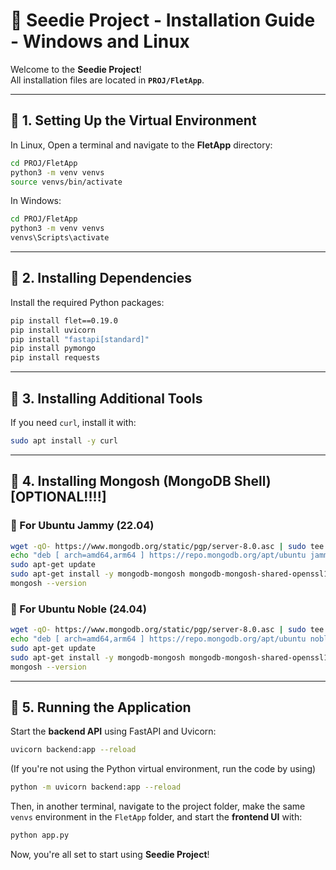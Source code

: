 # 🌱 Seedie Project - Installation Guide - Windows and Linux

Welcome to the **Seedie Project**!  
All installation files are located in **`PROJ/FletApp`**.

---

## 📌 1. Setting Up the Virtual Environment  
In Linux, Open a terminal and navigate to the **FletApp** directory:  

```bash
cd PROJ/FletApp
python3 -m venv venvs
source venvs/bin/activate
```
In Windows:
```bash
cd PROJ/FletApp
python3 -m venv venvs
venvs\Scripts\activate
```

---

## 📌 2. Installing Dependencies  
Install the required Python packages:

```bash
pip install flet==0.19.0
pip install uvicorn
pip install "fastapi[standard]"
pip install pymongo
pip install requests
```

---

## 📌 3. Installing Additional Tools  

If you need `curl`, install it with:

```bash
sudo apt install -y curl
```

---

## 📌 4. Installing Mongosh (MongoDB Shell)  [OPTIONAL!!!!]

### 🔹 For Ubuntu Jammy (22.04)  

```bash
wget -qO- https://www.mongodb.org/static/pgp/server-8.0.asc | sudo tee /etc/apt/trusted.gpg.d/server-8.0.asc
echo "deb [ arch=amd64,arm64 ] https://repo.mongodb.org/apt/ubuntu jammy/mongodb-org/8.0 multiverse" | sudo tee /etc/apt/sources.list.d/mongodb-org-8.0.list
sudo apt-get update
sudo apt-get install -y mongodb-mongosh mongodb-mongosh-shared-openssl11 mongodb-mongosh-shared-openssl3
mongosh --version
```

### 🔹 For Ubuntu Noble (24.04)  

```bash
wget -qO- https://www.mongodb.org/static/pgp/server-8.0.asc | sudo tee /etc/apt/trusted.gpg.d/server-8.0.asc
echo "deb [ arch=amd64,arm64 ] https://repo.mongodb.org/apt/ubuntu noble/mongodb-org/8.0 multiverse" | sudo tee /etc/apt/sources.list.d/mongodb-org-8.0.list
sudo apt-get update
sudo apt-get install -y mongodb-mongosh mongodb-mongosh-shared-openssl11 mongodb-mongosh-shared-openssl3
mongosh --version
```

---

## 📌 5. Running the Application  

Start the **backend API** using FastAPI and Uvicorn:

```bash
uvicorn backend:app --reload
```

(If you're not using the Python virtual environment, run the code by using)
```bash
python -m uvicorn backend:app --reload
```

Then, in another terminal, navigate to the project folder, make the same ```venvs``` environment in the ```FletApp``` folder, and start the **frontend UI** with:

```bash
python app.py
```

Now, you're all set to start using **Seedie Project**! 
